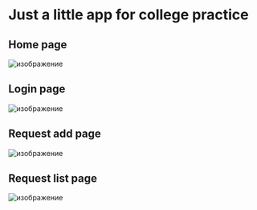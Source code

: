 # Just a little app for college practice

 ## Home page
![изображение](https://github.com/user-attachments/assets/099fcf6f-f3ee-4243-ac1c-c298b05408b5)

 ## Login page
![изображение](https://github.com/user-attachments/assets/354983ac-40db-4758-87ba-f6f24d1ff070)

 ## Request add page
![изображение](https://github.com/user-attachments/assets/91b7300c-2d96-4aaa-8eff-49295024b568)

 ## Request list page
![изображение](https://github.com/user-attachments/assets/f6a8df02-d7d9-41c0-84ca-3816763dfff9)





